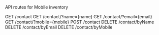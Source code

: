 API routes for Mobile inventory

GET /contact 
GET /contact/?name={name}
GET /contact/?email={email}
GET /contact/?mobile={mobile}
POST /contact
DELETE /contact/byName
DELETE /contact/byEmail
DELETE /contact/byMobile
